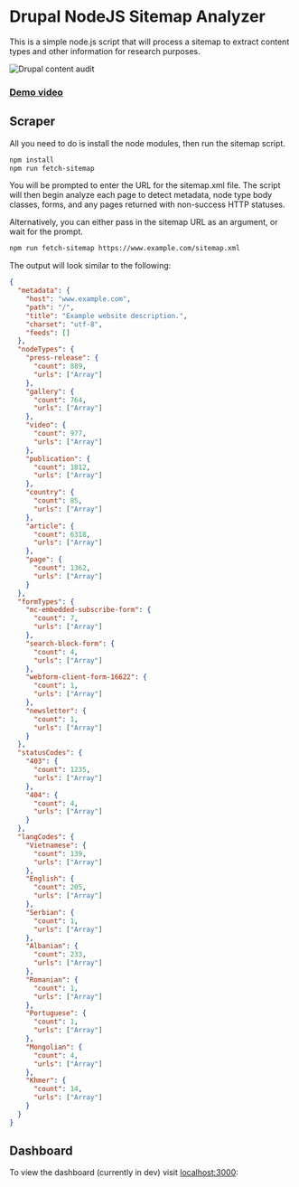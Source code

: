 # Drupal NodeJS Sitemap Analyzer

This is a simple node.js script that will process a sitemap to extract content types and other information for research purposes.

<p style="text-align:center">
  
![Drupal content audit](https://raw.githubusercontent.com/kyletaylored/drupal-nodejs-sitemap/master/dashboard.png)

### <a href="https://www.useloom.com/share/34f2f1d902aa4b1db8e95385dcb8d00d" target="_blank">Demo video</a>

</p>


## Scraper

All you need to do is install the node modules, then run the sitemap script.

```bash
npm install
npm run fetch-sitemap
```

You will be prompted to enter the URL for the sitemap.xml file. The script will then begin analyze each page to detect metadata, node type body classes, forms, and any pages returned with non-success HTTP statuses.

Alternatively, you can either pass in the sitemap URL as an argument, or wait for the prompt.

```bash
npm run fetch-sitemap https://www.example.com/sitemap.xml
```

The output will look similar to the following:

```json
{
  "metadata": {
    "host": "www.example.com",
    "path": "/",
    "title": "Example website description.",
    "charset": "utf-8",
    "feeds": []
  },
  "nodeTypes": {
    "press-release": {
      "count": 889,
      "urls": ["Array"]
    },
    "gallery": {
      "count": 764,
      "urls": ["Array"]
    },
    "video": {
      "count": 977,
      "urls": ["Array"]
    },
    "publication": {
      "count": 1812,
      "urls": ["Array"]
    },
    "country": {
      "count": 85,
      "urls": ["Array"]
    },
    "article": {
      "count": 6318,
      "urls": ["Array"]
    },
    "page": {
      "count": 1362,
      "urls": ["Array"]
    }
  },
  "formTypes": {
    "mc-embedded-subscribe-form": {
      "count": 7,
      "urls": ["Array"]
    },
    "search-block-form": {
      "count": 4,
      "urls": ["Array"]
    },
    "webform-client-form-16622": {
      "count": 1,
      "urls": ["Array"]
    },
    "newsletter": {
      "count": 1,
      "urls": ["Array"]
    }
  },
  "statusCodes": {
    "403": {
      "count": 1235,
      "urls": ["Array"]
    },
    "404": {
      "count": 4,
      "urls": ["Array"]
    }
  },
  "langCodes": {
    "Vietnamese": {
      "count": 139,
      "urls": ["Array"]
    },
    "English": {
      "count": 205,
      "urls": ["Array"]
    },
    "Serbian": {
      "count": 1,
      "urls": ["Array"]
    },
    "Albanian": {
      "count": 233,
      "urls": ["Array"]
    },
    "Romanian": {
      "count": 1,
      "urls": ["Array"]
    },
    "Portuguese": {
      "count": 1,
      "urls": ["Array"]
    },
    "Mongolian": {
      "count": 4,
      "urls": ["Array"]
    },
    "Khmer": {
      "count": 14,
      "urls": ["Array"]
    }
  }
}
```

## Dashboard

To view the dashboard (currently in dev) visit [localhost:3000](http://localhost:3000):
